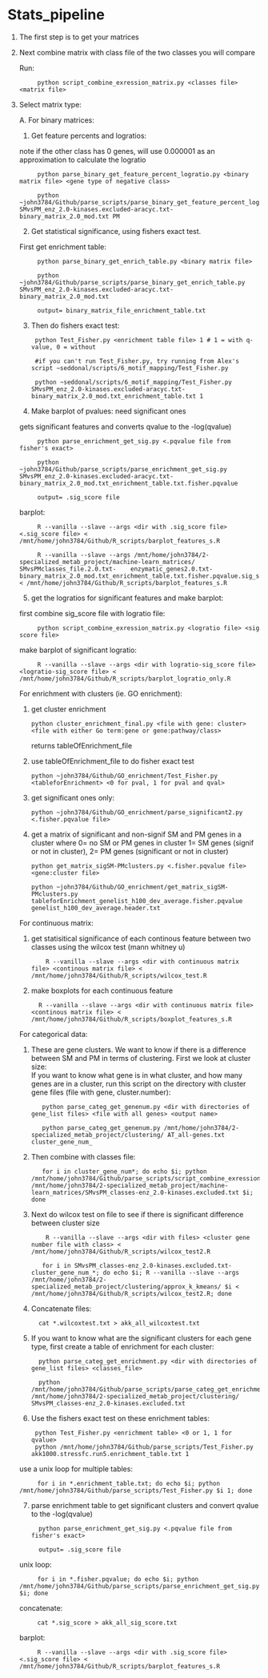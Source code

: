 # Stats_pipeline

1. The first step is to get your matrices
2. Next combine matrix with class file of the two classes you will compare
   
   Run:
         
            python script_combine_exression_matrix.py <classes file> <matrix file>

3. Select matrix type:
    
    A. For binary matrices:
    
    1. Get feature percents and logratios: 
    
    note if the other class has 0 genes, will use 0.000001 
    as an approximation to calculate the logratio
      
            python parse_binary_get_feature_percent_logratio.py <binary matrix file> <gene type of negative class>
            
            python ~john3784/Github/parse_scripts/parse_binary_get_feature_percent_logratio.py SMvsPM_enz_2.0-kinases.excluded-aracyc.txt-binary_matrix_2.0_mod.txt PM
         
    2. Get statistical significance, using fishers exact test. 
    
    First get enrichment table:
      
            python parse_binary_get_enrich_table.py <binary matrix file>
            
            python ~john3784/Github/parse_scripts/parse_binary_get_enrich_table.py SMvsPM_enz_2.0-kinases.excluded-aracyc.txt-binary_matrix_2.0_mod.txt
         
            output= binary_matrix_file_enrichment_table.txt
         
    3. Then do fishers exact test:
    
            python Test_Fisher.py <enrichment table file> 1 # 1 = with q-value, 0 = without
            
            #if you can't run Test_Fisher.py, try running from Alex's script ~seddonal/scripts/6_motif_mapping/Test_Fisher.py
            
            python ~seddonal/scripts/6_motif_mapping/Test_Fisher.py SMvsPM_enz_2.0-kinases.excluded-aracyc.txt-binary_matrix_2.0_mod.txt_enrichment_table.txt 1
        
    4. Make barplot of pvalues: need significant ones
     
     gets significant features and converts qvalue to the -log(qvalue)
     
            python parse_enrichment_get_sig.py <.pqvalue file from fisher's exact>
         
            python ~john3784/Github/parse_scripts/parse_enrichment_get_sig.py SMvsPM_enz_2.0-kinases.excluded-aracyc.txt-binary_matrix_2.0_mod.txt_enrichment_table.txt.fisher.pqvalue
            
            output= .sig_score file
         
     barplot:
     
            R --vanilla --slave --args <dir with .sig_score file> <.sig_score file> < /mnt/home/john3784/Github/R_scripts/barplot_features_s.R
         
            R --vanilla --slave --args /mnt/home/john3784/2-specialized_metab_project/machine-learn_matrices/ SMvsPMclasses_file.2.0.txt-    enzymatic_genes2.0.txt-binary_matrix_2.0_mod.txt_enrichment_table.txt.fisher.pqvalue.sig_score < /mnt/home/john3784/Github/R_scripts/barplot_features_s.R
         
     5. get the logratios for significant features and make barplot:
     
     first combine sig_score file with logratio file:
     
            python script_combine_exression_matrix.py <logratio file> <sig score file>
            
     make barplot of significant logratio:
     
            R --vanilla --slave --args <dir with logratio-sig_score file> <logratio-sig_score file> < /mnt/home/john3784/Github/R_scripts/barplot_logratio_only.R
     
     For enrichment with clusters (ie. GO enrichment):
     
     1. get cluster enrichment
     
            python cluster_enrichment_final.py <file with gene: cluster> <file with either Go term:gene or gene:pathway/class>
            
        returns tableOfEnrichment_file
        
     2. use tableOfEnrichment_file to do fisher exact test
     
            python ~john3784/Github/GO_enrichment/Test_Fisher.py <tableforEnrichment> <0 for pval, 1 for pval and qval>
            
     3. get significant ones only:
     
            python ~john3784/Github/GO_enrichment/parse_significant2.py <.fisher.pqvalue file>
            
     4. get a matrix of significant and non-signif SM and PM genes in a cluster where 0= no SM or PM genes in cluster 1= SM genes (signif or not in cluster), 2= PM genes (significant or not in cluster)
     
            python get_matrix_sigSM-PMclusters.py <.fisher.pqvalue file> <gene:cluster file>
            
            python ~john3784/Github/GO_enrichment/get_matrix_sigSM-PMclusters.py tableforEnrichment_genelist_h100_dev_average.fisher.pqvalue genelist_h100_dev_average.header.txt
     
     For continuous matrix:
     
     1. get statisitical significance of each continous feature between two classes using the wilcox test (mann whitney u)
     
                R --vanilla --slave --args <dir with continuous matrix file> <continous matrix file> < /mnt/home/john3784/Github/R_scripts/wilcox_test.R
            
     2. make boxplots for each continuous feature
     
              R --vanilla --slave --args <dir with continuous matrix file> <continous matrix file> < /mnt/home/john3784/Github/R_scripts/boxplot_features_s.R
            
     For categorical data:
     
     1. These are gene clusters. We want to know if there is a difference between SM and PM in terms of clustering. First we look at cluster size:  
     If you want to know what gene is in what cluster, and how many genes are in a cluster, run this script on the directory with cluster gene files (file with gene, cluster.number):
     
               python parse_categ_get_genenum.py <dir with directories of gene_list files> <file with all genes> <output name>
            
               python parse_categ_get_genenum.py /mnt/home/john3784/2-specialized_metab_project/clustering/ AT_all-genes.txt cluster_gene_num_
            
      2. Then combine with classes file:
     
                for i in cluster_gene_num*; do echo $i; python /mnt/home/john3784/Github/parse_scripts/script_combine_exression_matrix.py /mnt/home/john3784/2-specialized_metab_project/machine-learn_matrices/SMvsPM_classes-enz_2.0-kinases.excluded.txt $i; done
            
     3. Next do wilcox test on file to see if there is significant difference between cluster size
     
                R --vanilla --slave --args <dir with files> <cluster gene number file with class> < /mnt/home/john3784/Github/R_scripts/wilcox_test2.R
            
               for i in SMvsPM_classes-enz_2.0-kinases.excluded.txt-cluster_gene_num_*; do echo $i; R --vanilla --slave --args /mnt/home/john3784/2-specialized_metab_project/clustering/approx_k_kmeans/ $i < /mnt/home/john3784/Github/R_scripts/wilcox_test2.R; done       
      4. Concatenate files:
     
               cat *.wilcoxtest.txt > akk_all_wilcoxtest.txt
     
      5. If you want to know what are the significant clusters for each gene type, first create a table of enrichment for each cluster:
     
               python parse_categ_get_enrichment.py <dir with directories of gene_list files> <classes_file>
            
               python /mnt/home/john3784/Github/parse_scripts/parse_categ_get_enrichment.py /mnt/home/john3784/2-specialized_metab_project/clustering/ SMvsPM_classes-enz_2.0-kinases.excluded.txt
     
     6. Use the fishers exact test on these enrichment tables:
     
             python Test_Fisher.py <enrichment table> <0 or 1, 1 for qvalue>
             python /mnt/home/john3784/Github/parse_scripts/Test_Fisher.py akk1000.stressfc.run5.enrichment_table.txt 1
              
     use a unix loop for multiple tables:
     
            for i in *.enrichment_table.txt; do echo $i; python /mnt/home/john3784/Github/parse_scripts/Test_Fisher.py $i 1; done
     
     
     7. parse enrichment table to get significant clusters and convert qvalue to the -log(qvalue)
     
              python parse_enrichment_get_sig.py <.pqvalue file from fisher's exact>
         
              output= .sig_score file
         
    unix loop:
    
            for i in *.fisher.pqvalue; do echo $i; python /mnt/home/john3784/Github/parse_scripts/parse_enrichment_get_sig.py $i; done
   
   concatenate:
   
            cat *.sig_score > akk_all_sig_score.txt
   barplot:
     
            R --vanilla --slave --args <dir with .sig_score file> <.sig_score file> < /mnt/home/john3784/Github/R_scripts/barplot_features_s.R
          
         
